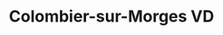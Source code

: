 ---
title: Colombier-sur-Morges VD
url: /colombier-sur-morges-vd/
latitude: 46.546
longitude: 6.462
---